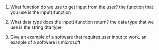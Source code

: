 1. What function do we use to get input from the user?
the function that you use is the input()function


2. What data type does the input()function return?
the data type that we use is the string dta type 


3. Give an example of a software that requires user input to work. 
an exanple of a software is microsoft 